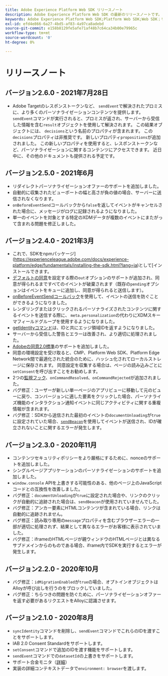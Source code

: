 ```yaml
---
title: Adobe Experience Platform Web SDK リリースノート
description: Adobe Experience Platform Web SDK の最新のリリースノートです。
keywords: Adobe Experience Platform Web SDK;Platform Web SDK;Web SDK；リリースノート；
exl-id: efd4e866-6a27-4bd5-af83-4a97ca8adebd
source-git-commit: e158b8129fe5afe71af48b7c64ca34b00e79965c
workflow-type: tm+mt
source-wordcount: '0'
ht-degree: 0%

---
```


# リリースノート

## バージョン2.6.0 - 2021年7月28日

* Adobe Targetのレスポンストークンなど、 `sendEvent`で解決されたプロミスに、より多くのパーソナライゼーションコンテンツを提供します。 `sendEvent`コマンドが実行されると、プロミスが返され、サーバーから受信した情報を含む`result`オブジェクトを使用して解決されます。 この結果オブジェクトには、 `decisions`という名前のプロパティが含まれます。 この`decisions`プロパティは非推奨です。 新しいプロパティ`propositions`が追加されました。 この新しいプロパティを使用すると、レスポンストークンなど、パーソナライゼーションに関するコンテンツにアクセスできます。 近日中に、その他のドキュメントも提供される予定です。

## バージョン2.5.0 - 2021年6月

* リダイレクトパーソナライゼーションオファーのサポートを追加しました。
* 自動的に収集されたビューポートの幅と高さが負の値の場合、サーバーに送信されなくなります。
* `onBeforeEventSend`コールバックから`false`を返してイベントがキャンセルされた場合に、メッセージがログに記録されるようになりました。
* 単一のイベントを対象とする特定のXDMデータが複数のイベントにまたがって含まれる問題を修正しました。

## バージョン2.4.0 - 2021年3月

* これで、SDKをnpmパッケージ](https://experienceleague.adobe.com/docs/experience-platform/edge/fundamentals/installing-the-sdk.html?lang=ja)として[インストールできます。
* [デフォルトの同意](https://experienceleague.adobe.com/docs/experience-platform/edge/fundamentals/configuring-the-sdk.html#default-consent)を設定する際の`out`オプションのサポートが追加され、同意が得られるまですべてのイベントが破棄されます（既存の`pending`オプションはイベントをキューに追加し、同意が得られると送信します）。
* [onBeforeEventSendコールバック](https://experienceleague.adobe.com/docs/experience-platform/edge/fundamentals/configuring-the-sdk.html#onbeforeeventsend)を使用して、イベントの送信を防ぐことができるようになりました。
* レンダリングまたはクリックされるパーソナライズされたコンテンツに関するイベントを送信する際に、 `meta.personalization`の代わりにXDMスキーマフィールドグループを使用するようになりました。
* [getIdentityコマンド](https://experienceleague.adobe.com/docs/experience-platform/edge/identity/overview.html#retrieving-the-visitor-id)は、IDと共にエッジ領域IDを返すようになりました。
* サーバーから受信した警告とエラーは改善され、より適切に処理されました。
* [Adobeの同意2.0標準](https://experienceleague.adobe.com/docs/experience-platform/edge/consent/supporting-consent.html?communicating-consent-preferences-via-the-adobe-standard)のサポートを追加しました。
* 同意の環境設定を受け取ると、CMP、Platform Web SDK、Platform Edge Network間で最適化された統合のために、ハッシュ化されてローカルストレージに保存されます。 同意設定を収集する場合は、ページの読み込みごとに`setConsent`を呼び出すことをお勧めします。
* 2つの[監視フック](https://github.com/adobe/alloy/wiki/Monitoring-Hooks)、`onCommandResolved`、`onCommandRejected`が追加されました。
* バグ修正：ユーザーが新しい単一ページのアプリビューに移動して元のビューに戻り、コンバージョンに適した要素をクリックした場合、パーソナライズ機能のインタラクション通知イベントに同じアクティビティに関する重複情報が含まれます。
* バグ修正：SDKから送信された最初のイベントの`documentUnloading`が`true`に設定されていた場合、[`sendBeacon`](https://developer.mozilla.org/ja-JP/docs/Web/API/Navigator/sendBeacon)を使用してイベントが送信され、IDが確立されないことに関するエラーが発生します。

## バージョン2.3.0 - 2020年11月

* コンテンツセキュリティポリシーをより厳格にするために、nonceのサポートを追加しました。
* シングルページアプリケーションのパーソナライゼーションのサポートを追加しました。
* `window.console` APIを上書きする可能性のある、他のページ上のJavaScriptコードとの互換性を改善しました。
* バグ修正：`documentUnloading`が`true`に設定された場合や、リンクのクリックが自動的に追跡された場合は、`sendBeacon`が使用されていませんでした。
* バグ修正：アンカー要素にHTMLコンテンツが含まれている場合、リンクは自動的に追跡されません。
* バグ修正：読み取り専用の`message`プロパティを含むブラウザーエラーの一部が適切に処理されず、結果として異なるエラーがお客様に表示されていました。
* バグ修正：iframeのHTMLページが親ウィンドウのHTMLページとは異なるサブドメインからのものである場合、iframe内でSDKを実行するとエラーが発生します。

## バージョン2.2.0 - 2020年10月

* バグ修正：`idMigrationEnabled`が`true`の場合、オプトインオブジェクトはAlloyが呼び出しを行うのをブロックしていました。
* バグ修正：ちらつきの問題を防ぐために、パーソナライゼーションオファーを返す必要があるリクエストをAlloyに認識させます。

## バージョン2.1.0 - 2020年8月

* `syncIdentity`コマンドを削除し、`sendEvent`コマンドでこれらのIDを渡すことをサポートします。
* IAB 2.0 Consent Standardをサポートします。
* `setConsent`コマンドで追加のIDを渡す機能をサポートします。
* `sendEvent`コマンドでの`datasetId`の上書きをサポートします。
* サポート合金モニタ（[詳細](https://github.com/adobe/alloy/wiki/Monitoring-Hooks)）
* 実装の詳細コンテキストデータで`environment: browser`を渡します。
